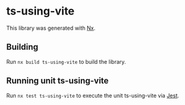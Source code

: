 # ts-using-vite

This library was generated with [Nx](https://nx.dev).

## Building

Run `nx build ts-using-vite` to build the library.

## Running unit ts-using-vite

Run `nx test ts-using-vite` to execute the unit ts-using-vite via [Jest](https://jestjs.io).
